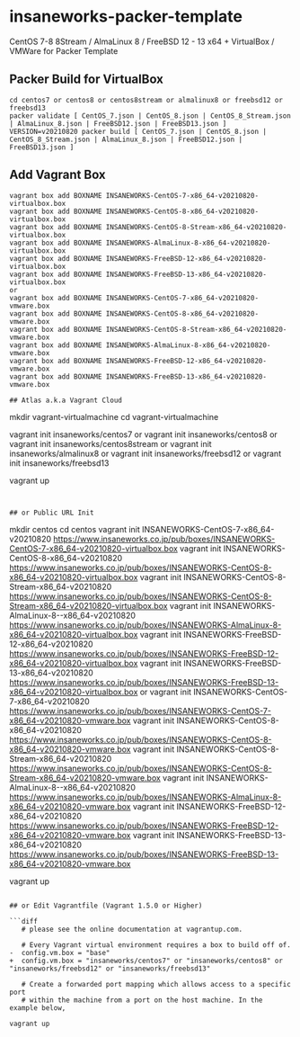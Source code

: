 insaneworks-packer-template
=============

CentOS 7-8 8Stream / AlmaLinux 8 / FreeBSD 12 - 13 x64 + VirtualBox / VMWare for Packer Template

## Packer Build for VirtualBox

```
cd centos7 or centos8 or centos8stream or almalinux8 or freebsd12 or freebsd13
packer validate [ CentOS_7.json | CentOS_8.json | CentOS_8_Stream.json | AlmaLinux_8.json | FreeBSD12.json | FreeBSD13.json ]
VERSION=v20210820 packer build [ CentOS_7.json | CentOS_8.json | CentOS_8_Stream.json | AlmaLinux_8.json | FreeBSD12.json | FreeBSD13.json ]
```

## Add Vagrant Box

```
vagrant box add BOXNAME INSANEWORKS-CentOS-7-x86_64-v20210820-virtualbox.box
vagrant box add BOXNAME INSANEWORKS-CentOS-8-x86_64-v20210820-virtualbox.box
vagrant box add BOXNAME INSANEWORKS-CentOS-8-Stream-x86_64-v20210820-virtualbox.box
vagrant box add BOXNAME INSANEWORKS-AlmaLinux-8-x86_64-v20210820-virtualbox.box
vagrant box add BOXNAME INSANEWORKS-FreeBSD-12-x86_64-v20210820-virtualbox.box
vagrant box add BOXNAME INSANEWORKS-FreeBSD-13-x86_64-v20210820-virtualbox.box
or
vagrant box add BOXNAME INSANEWORKS-CentOS-7-x86_64-v20210820-vmware.box
vagrant box add BOXNAME INSANEWORKS-CentOS-8-x86_64-v20210820-vmware.box
vagrant box add BOXNAME INSANEWORKS-CentOS-8-Stream-x86_64-v20210820-vmware.box
vagrant box add BOXNAME INSANEWORKS-AlmaLinux-8-x86_64-v20210820-vmware.box
vagrant box add BOXNAME INSANEWORKS-FreeBSD-12-x86_64-v20210820-vmware.box
vagrant box add BOXNAME INSANEWORKS-FreeBSD-13-x86_64-v20210820-vmware.box

## Atlas a.k.a Vagrant Cloud

```
mkdir vagrant-virtualmachine
cd vagrant-virtualmachine

vagrant init insaneworks/centos7
or
vagrant init insaneworks/centos8
or
vagrant init insaneworks/centos8stream
or
vagrant init insaneworks/almalinux8
or
vagrant init insaneworks/freebsd12
or
vagrant init insaneworks/freebsd13

vagrant up
```


## or Public URL Init

```
mkdir centos
cd centos
vagrant init INSANEWORKS-CentOS-7-x86_64-v20210820 https://www.insaneworks.co.jp/pub/boxes/INSANEWORKS-CentOS-7-x86_64-v20210820-virtualbox.box
vagrant init INSANEWORKS-CentOS-8-x86_64-v20210820 https://www.insaneworks.co.jp/pub/boxes/INSANEWORKS-CentOS-8-x86_64-v20210820-virtualbox.box
vagrant init INSANEWORKS-CentOS-8-Stream-x86_64-v20210820 https://www.insaneworks.co.jp/pub/boxes/INSANEWORKS-CentOS-8-Stream-x86_64-v20210820-virtualbox.box
vagrant init INSANEWORKS-AlmaLinux-8--x86_64-v20210820 https://www.insaneworks.co.jp/pub/boxes/INSANEWORKS-AlmaLinux-8-x86_64-v20210820-virtualbox.box
vagrant init INSANEWORKS-FreeBSD-12-x86_64-v20210820 https://www.insaneworks.co.jp/pub/boxes/INSANEWORKS-FreeBSD-12-x86_64-v20210820-virtualbox.box
vagrant init INSANEWORKS-FreeBSD-13-x86_64-v20210820 https://www.insaneworks.co.jp/pub/boxes/INSANEWORKS-FreeBSD-13-x86_64-v20210820-virtualbox.box
or
vagrant init INSANEWORKS-CentOS-7-x86_64-v20210820 https://www.insaneworks.co.jp/pub/boxes/INSANEWORKS-CentOS-7-x86_64-v20210820-vmware.box
vagrant init INSANEWORKS-CentOS-8-x86_64-v20210820 https://www.insaneworks.co.jp/pub/boxes/INSANEWORKS-CentOS-8-x86_64-v20210820-vmware.box
vagrant init INSANEWORKS-CentOS-8-Stream-x86_64-v20210820 https://www.insaneworks.co.jp/pub/boxes/INSANEWORKS-CentOS-8-Stream-x86_64-v20210820-vmware.box
vagrant init INSANEWORKS-AlmaLinux-8--x86_64-v20210820 https://www.insaneworks.co.jp/pub/boxes/INSANEWORKS-AlmaLinux-8-x86_64-v20210820-vmware.box
vagrant init INSANEWORKS-FreeBSD-12-x86_64-v20210820 https://www.insaneworks.co.jp/pub/boxes/INSANEWORKS-FreeBSD-12-x86_64-v20210820-vmware.box
vagrant init INSANEWORKS-FreeBSD-13-x86_64-v20210820 https://www.insaneworks.co.jp/pub/boxes/INSANEWORKS-FreeBSD-13-x86_64-v20210820-vmware.box

vagrant up
```

## or Edit Vagrantfile (Vagrant 1.5.0 or Higher)

```diff
   # please see the online documentation at vagrantup.com.

   # Every Vagrant virtual environment requires a box to build off of.
-  config.vm.box = "base"
+  config.vm.box = "insaneworks/centos7" or "insaneworks/centos8" or "insaneworks/freebsd12" or "insaneworks/freebsd13"

   # Create a forwarded port mapping which allows access to a specific port
   # within the machine from a port on the host machine. In the example below,
```

```
vagrant up
```
